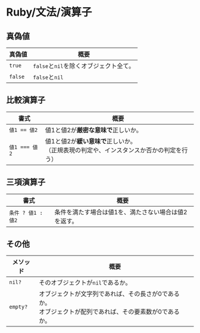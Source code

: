 # Ruby/文法/演算子

## 真偽値

| 真偽値  | 概要                                   |
| ------- | -------------------------------------- |
| `true`  | `false`と`nil`を除くオブジェクト全て。 |
| `false` | `false`と`nil`                         |

## 比較演算子

| 書式          | 概要                                                         |
| ------------- | ------------------------------------------------------------ |
| `値1 == 値2`  | 値1と値2が**厳密な意味で**正しいか。                         |
| `値1 === 値2` | 値1と値2が**緩い意味で**正しいか。<br />（正規表現の判定や、インスタンスか否かの判定を行う） |

## 三項演算子

| 書式               | 概要                                                 |
| ------------------ | ---------------------------------------------------- |
| `条件 ? 値1 : 値2` | 条件を満たす場合は値1を、満たさない場合は値2を返す。 |

## その他

| メソッド | 概要                                                         |
| -------- | ------------------------------------------------------------ |
| `nil?`   | そのオブジェクトが`nil`であるか。                            |
| `empty?` | オブジェクトが文字列であれば、その長さが0であるか。<br />オブジェクトが配列であれば、その要素数が0であるか。 |
